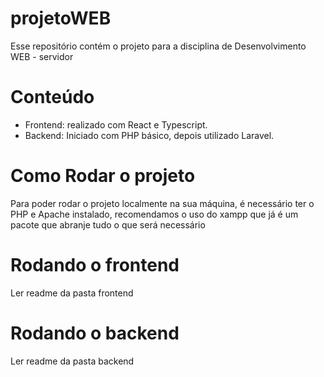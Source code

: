 # projetoWEB

Esse repositório contém o projeto para a disciplina de Desenvolvimento WEB - servidor

# Conteúdo
* Frontend: realizado com React e Typescript.
* Backend: Iniciado com PHP básico, depois utilizado Laravel.

# Como Rodar o projeto
Para poder rodar o projeto localmente na sua máquina, é necessário ter o PHP e Apache instalado, recomendamos o uso do xampp que já é um pacote que abranje tudo o que será necessário

# Rodando o frontend
Ler readme da pasta frontend

# Rodando o backend
Ler readme da pasta backend
